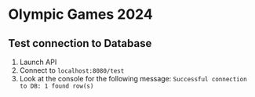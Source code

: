 # Olympic Games 2024

## Test connection to Database
1. Launch API
2. Connect to `localhost:8080/test`
3. Look at the console for the following message: `Successful connection to DB: 1 found row(s)`